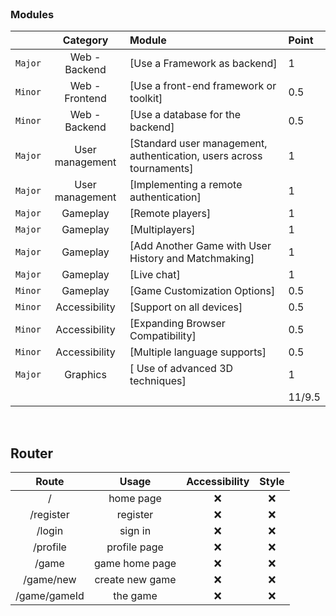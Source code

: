 <br>

### Modules

|    |           Category           | Module | Point |
| :-----: | :--------------------------: | :----- | :------ |
| `Major` | Web - Backend                          | [Use a Framework as backend] | 1 |
| `Minor` | Web - Frontend                          | [Use a front-end framework or toolkit] | 0.5 |
| `Minor` | Web - Backend                          | [Use a database for the backend] | 0.5 |
| `Major` | User management                          | [Standard user management, authentication, users across tournaments] | 1 |
| `Major` | User management                          | [Implementing a remote authentication] | 1 |
| `Major` | Gameplay                          | [Remote players] | 1 |
| `Major` | Gameplay                          | [Multiplayers] | 1 |
| `Major` | Gameplay                          | [Add Another Game with User History and Matchmaking] | 1 |
| `Major` | Gameplay                          | [Live chat] | 1 |
| `Minor` | Gameplay                         | [Game Customization Options] | 0.5 |
| `Minor` | Accessibility                         | [Support on all devices] | 0.5 |
| `Minor` | Accessibility                         | [Expanding Browser Compatibility] | 0.5 |
| `Minor` | Accessibility                         | [Multiple language supports] | 0.5 |
| `Major` | Graphics                         | [ Use of advanced 3D techniques] | 1 |
| | | | 11/9.5 |

<br>

## Router

| Route | Usage | Accessibility | Style |
| :---: | :---: | :-----------: | :---: |
| / | home page | &#10060; | &#10060; |
| /register | register | &#10060; | &#10060; |
| /login | sign in | &#10060; | &#10060; |
| /profile | profile page | &#10060; | &#10060; |
| /game | game home page | &#10060; | &#10060; |
| /game/new | create new game | &#10060; | &#10060; |
| /game/gameId | the game | &#10060; | &#10060; |

<br>
